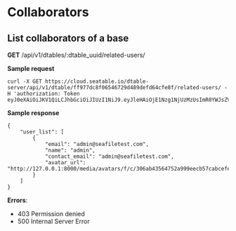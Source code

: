 # Collaborators

## List collaborators of a base

**GET** /api/v1/dtables/:dtable_uuid/related-users/

**Sample request**

```
curl -X GET https://cloud.seatable.io/dtable-server/api/v1/dtable/ff977dc8f06546729d489defd64cfe8f/related-users/ -H 'authorization: Token eyJ0eXAiOiJKV1QiLCJhbGciOiJIUzI1NiJ9.eyJleHAiOjE1Nzg1NjUzMzUsImR0YWJsZV91dWlkIjoiZmY5NzdkYzhmMDY1NDY3MjlkNDg5ZGVmZDY0Y2ZlOGYiLCJ1c2VybmFtZSI6ImFkbWluQHNlYWZpbGV0ZXN0LmNvbSIsInBlcm1pc3Npb24iOiJydyJ9.7j3nTzViP9LxINGIxf9YR8KyWs633DHRW7SyfXvOF7Y'

```

**Sample response**

```
{
    "user_list": [
        {
            "email": "admin@seafiletest.com",
            "name": "admin",
            "contact_email": "admin@seafiletest.com",
            "avatar_url": "http://127.0.0.1:8000/media/avatars/f/c/306ab43564752a999eecb57cabcefe/resized/80/e9d4953412684d3eccf7eaed805541f1_WuoaewF.png"
        }
    ]
}

```

**Errors**:

* 403 Permission denied
* 500 Internal Server Error


